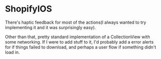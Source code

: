 # ShopifyIOS

There's haptic feedback for most of the actions(I always wanted to try implementing it and it was surprisingly easy).

Other than that, pretty standard implementation of a CollectionView with some networking. If I were to add stuff to it, I'd probably add a 
error alerts for if things failed to download, and perhaps a user flow if something didn't load in.
